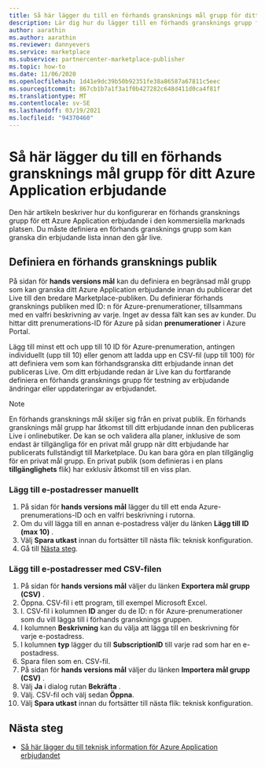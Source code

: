 ```yaml
---
title: Så här lägger du till en förhands gransknings mål grupp för ditt Azure Application erbjudande
description: Lär dig hur du lägger till en förhands gransknings grupp för ditt Azure-program i Partner Center.
author: aarathin
ms.author: aarathin
ms.reviewer: dannyevers
ms.service: marketplace
ms.subservice: partnercenter-marketplace-publisher
ms.topic: how-to
ms.date: 11/06/2020
ms.openlocfilehash: 1d41e9dc39b50b92351fe38a86587a67811c5eec
ms.sourcegitcommit: 867cb1b7a1f3a1f0b427282c648d411d0ca4f81f
ms.translationtype: MT
ms.contentlocale: sv-SE
ms.lasthandoff: 03/19/2021
ms.locfileid: "94370460"
---
```

# <a name="how-to-add-a-preview-audience-for-your-azure-application-offer"></a>Så här lägger du till en förhands gransknings mål grupp för ditt Azure Application erbjudande

Den här artikeln beskriver hur du konfigurerar en förhands gransknings grupp för ett Azure Application erbjudande i den kommersiella marknads platsen. Du måste definiera en förhands gransknings grupp som kan granska din erbjudande lista innan den går live.

## <a name="define-a-preview-audience"></a>Definiera en förhands gransknings publik

På sidan för **hands versions mål** kan du definiera en begränsad mål grupp som kan granska ditt Azure Application erbjudande innan du publicerar det Live till den bredare Marketplace-publiken. Du definierar förhands gransknings publiken med ID: n för Azure-prenumerationer, tillsammans med en valfri beskrivning av varje. Inget av dessa fält kan ses av kunder. Du hittar ditt prenumerations-ID för Azure på sidan **prenumerationer** i Azure Portal.

Lägg till minst ett och upp till 10 ID för Azure-prenumeration, antingen individuellt (upp till 10) eller genom att ladda upp en CSV-fil (upp till 100) för att definiera vem som kan förhandsgranska ditt erbjudande innan det publiceras Live. Om ditt erbjudande redan är Live kan du fortfarande definiera en förhands gransknings grupp för testning av erbjudande ändringar eller uppdateringar av erbjudandet.

> [!NOTE]
> En förhands gransknings mål skiljer sig från en privat publik. En förhands gransknings mål grupp har åtkomst till ditt erbjudande innan den publiceras Live i onlinebutiker. De kan se och validera alla planer, inklusive de som endast är tillgängliga för en privat mål grupp när ditt erbjudande har publicerats fullständigt till Marketplace. Du kan bara göra en plan tillgänglig för en privat mål grupp. En privat publik (som definieras i en plans **tillgänglighets** flik) har exklusiv åtkomst till en viss plan.

### <a name="add-email-addresses-manually"></a>Lägg till e-postadresser manuellt

1. På sidan för **hands versions mål** lägger du till ett enda Azure-prenumerations-ID och en valfri beskrivning i rutorna.
1. Om du vill lägga till en annan e-postadress väljer du länken **Lägg till ID (max 10)** .
1. Välj **Spara utkast** innan du fortsätter till nästa flik: teknisk konfiguration.
1. Gå till [Nästa steg](#next-steps).

### <a name="add-email-addresses-using-the-csv-file"></a>Lägg till e-postadresser med CSV-filen

1. På sidan för **hands versions mål** väljer du länken **Exportera mål grupp (CSV)** .
1. Öppna. CSV-fil i ett program, till exempel Microsoft Excel.
1. I. CSV-fil i kolumnen **ID** anger du de ID: n för Azure-prenumerationer som du vill lägga till i förhands gransknings gruppen.
1. I kolumnen **Beskrivning** kan du välja att lägga till en beskrivning för varje e-postadress.
1. I kolumnen **typ** lägger du till **SubscriptionID** till varje rad som har en e-postadress.
1. Spara filen som en. CSV-fil.
1. På sidan för **hands versions mål** väljer du länken **Importera mål grupp (CSV)** .
1. Välj **Ja** i dialog rutan **Bekräfta** .
1. Välj. CSV-fil och välj sedan **Öppna**.
1. Välj **Spara utkast** innan du fortsätter till nästa flik: teknisk konfiguration.

## <a name="next-steps"></a>Nästa steg

- [Så här lägger du till teknisk information för Azure Application erbjudandet](create-new-azure-apps-offer-technical.md)
